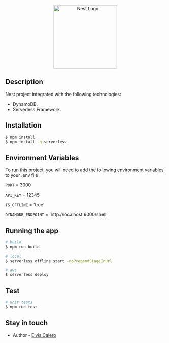 <p align="center">
  <a href="http://nestjs.com/" target="blank"><img src="https://nestjs.com/img/logo-small.svg" width="200" alt="Nest Logo" /></a>
</p>

## Description

Nest project integrated with the following technologies:

- DynamoDB.
- Serverless Framework.

## Installation

```bash
$ npm install
$ npm install -g serverless
```

## Environment Variables

To run this project, you will need to add the following environment variables to your .env file

`PORT` = 3000

`API_KEY` = 12345

`IS_OFFLINE` = 'true'

`DYNAMODB_ENDPOINT` = 'http://localhost:6000/shell'

## Running the app

```bash
# build
$ npm run build

# local
$ serverless offline start -noPrependStageInUrl

# aws
$ serverless deploy
```

## Test

```bash
# unit tests
$ npm run test
```

## Stay in touch

- Author - [Elvis Calero](https://www.linkedin.com/in/elvis-calero-manueles/)
